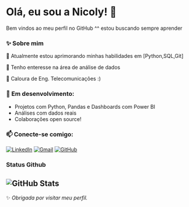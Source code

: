 # Olá, eu sou a Nicoly! 👋
Bem vindos ao meu perfil no GitHub ^^ estou buscando sempre aprender 

### ✨ Sobre mim  
🌱 Atualmente estou aprimorando minhas habilidades em [Python,SQL,Git]

🌱 Tenho enteresse na área de análise de dados 

🌱 Caloura de Eng. Telecomunicações :)
### 🚧 Em desenvolvimento:
- Projetos com Python, Pandas e Dashboards com Power BI
- Análises com dados reais 
- Colaborações open source!

### 📫 Conecte-se comigo:
[![LinkedIn](https://img.shields.io/badge/LinkedIn-0077B5?style=for-the-badge&logo=linkedin&logoColor=pink)](https://www.linkedin.com/in/nicoly-oliveira-829abb2b6/)
[![Gmail](https://img.shields.io/badge/Gmail-333333?style=for-the-badge&logo=gmail&logoColor=pink)](mailto:nicolyn2305@gmail.com)
[![GitHub](https://img.shields.io/badge/GitHub-100000?style=for-the-badge&logo=github&logoColor=pink)](https://github.com/nicoly23s)

### Status Github
![GitHub Stats](https://github-readme-stats.vercel.app/api?username=nicoly23s&theme=transparent&bg_color=ec63a1&border_color=fff&show_icons=true&icon_color=fff&title_color=fff&text_color=FFF)
---

✨ _Obrigada por visitar meu perfil._
